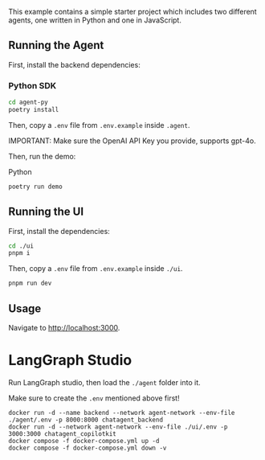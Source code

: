 This example contains a simple starter project which includes two different agents, one written in Python and one in JavaScript.
## Running the Agent

First, install the backend dependencies:

### Python SDK

```sh
cd agent-py
poetry install
```

Then, copy a `.env` file from `.env.example` inside `.agent`.

IMPORTANT:
Make sure the OpenAI API Key you provide, supports gpt-4o.

Then, run the demo:

Python

```sh
poetry run demo
```


## Running the UI

First, install the dependencies:

```sh
cd ./ui
pnpm i
```

Then, copy a `.env` file from `.env.example` inside `./ui`.


```sh
pnpm run dev
```

## Usage

Navigate to [http://localhost:3000](http://localhost:3000).

# LangGraph Studio

Run LangGraph studio, then load the `./agent` folder into it.

Make sure to create the `.env` mentioned above first!

```docker
docker run -d --name backend --network agent-network --env-file ./agent/.env -p 8000:8000 chatagent_backend
docker run -d --network agent-network --env-file ./ui/.env -p 3000:3000 chatagent_copilotkit
docker compose -f docker-compose.yml up -d
docker compose -f docker-compose.yml down -v
```